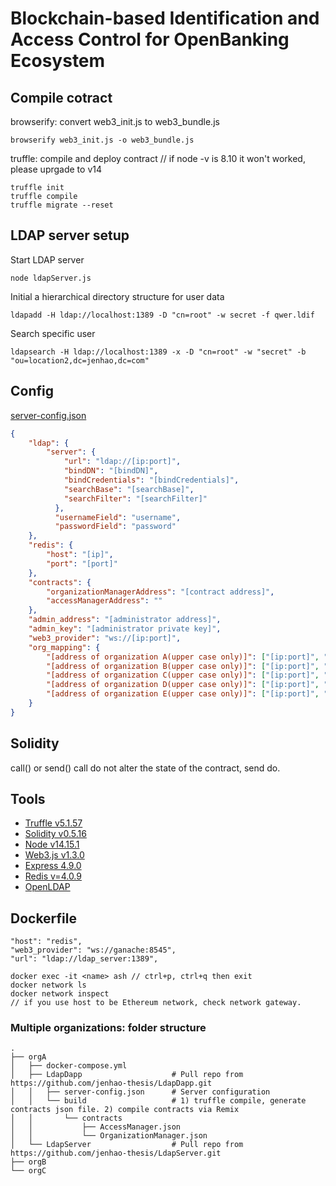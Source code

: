 # Blockchain-based Identification and Access Control for OpenBanking Ecosystem

## Compile cotract

browserify: convert web3_init.js to web3_bundle.js
```
browserify web3_init.js -o web3_bundle.js
```
truffle: compile and deploy contract // if node -v is 8.10 it won't worked, please uprgade to v14

```
truffle init
truffle compile
truffle migrate --reset
```

## LDAP server setup

Start LDAP server
```
node ldapServer.js
```

Initial a hierarchical directory structure for user data
```
ldapadd -H ldap://localhost:1389 -D "cn=root" -w secret -f qwer.ldif
```

Search specific user
```
ldapsearch -H ldap://localhost:1389 -x -D "cn=root" -w "secret" -b "ou=location2,dc=jenhao,dc=com"
```

## Config
[server-config.json](https://github.com/jenhao-thesis/LdapDapp/blob/main/server-config-example.json)

```json
{
    "ldap": {
        "server": {
            "url": "ldap://[ip:port]",
            "bindDN": "[bindDN]",
            "bindCredentials": "[bindCredentials]",
            "searchBase": "[searchBase]",
            "searchFilter": "[searchFilter]"
          },
          "usernameField": "username",
          "passwordField": "password"
    },
    "redis": {
        "host": "[ip]",
        "port": "[port]"
    },
    "contracts": {
        "organizationManagerAddress": "[contract address]",
        "accessManagerAddress": ""
    },
    "admin_address": "[administrator address]",
    "admin_key": "[administrator private key]",
    "web3_provider": "ws://[ip:port]",
    "org_mapping": {
        "[address of organization A(upper case only)]": ["[ip:port]", "[organization name for display on website]"],
        "[address of organization B(upper case only)]": ["[ip:port]", "[organization name for display on website]"],
        "[address of organization C(upper case only)]": ["[ip:port]", "[organization name for display on website]"],
        "[address of organization D(upper case only)]": ["[ip:port]", "[organization name for display on website]"],
        "[address of organization E(upper case only)]": ["[ip:port]", "[organization name for display on website]"]
    }
}
```

## Solidity

call() or send()
call do not alter the state of the contract, send do.

## Tools

* [Truffle v5.1.57](https://www.trufflesuite.com/docs/truffle/testing/writing-tests-in-solidity)
* [Solidity v0.5.16](https://docs.soliditylang.org/en/v0.5.16/genindex.html)
* [Node v14.15.1](https://nodejs.org/en/)
* [Web3.js v1.3.0](https://github.com/ChainSafe/web3.js?source=post_page-----70de1c0c035c----------------------)
* [Express 4.9.0](https://www.npmjs.com/package/express/v/4.9.0)
* [Redis v=4.0.9](https://www.1ju.org/redis/redis-quick-guide)
* [OpenLDAP](https://www.techrepublic.com/article/how-to-install-openldap-on-ubuntu-18-04/)

## Dockerfile
```
"host": "redis",
"web3_provider": "ws://ganache:8545",
"url": "ldap://ldap_server:1389",
```
```
docker exec -it <name> ash // ctrl+p, ctrl+q then exit
docker network ls
docker network inspect
// if you use host to be Ethereum network, check network gateway.
```
### Multiple organizations: folder structure
    .
    ├── orgA
    │   ├── docker-compose.yml
    │   ├── LdapDapp                    # Pull repo from https://github.com/jenhao-thesis/LdapDapp.git
    │   │   ├── server-config.json      # Server configuration
    │   │   └── build                   # 1) truffle compile, generate contracts json file. 2) compile contracts via Remix
    │   │       └── contracts
    │   │           ├── AccessManager.json
    │   │           └── OrganizationManager.json
    │   └── LdapServer                  # Pull repo from https://github.com/jenhao-thesis/LdapServer.git
    ├── orgB
    └── orgC